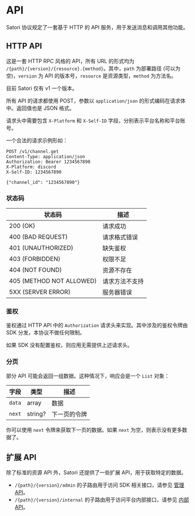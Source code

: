 # API

Satori 协议规定了一套基于 HTTP 的 API 服务，用于发送消息和调用其他功能。

## HTTP API

这是一套 HTTP RPC 风格的 API，所有 URL 的形式均为 `/{path}/{version}/{resource}.{method}`。其中，`path` 为部署路径 (可以为空)，`version` 为 API 的版本号，`resource` 是资源类型，`method` 为方法名。

目前 Satori 仅有 v1 一个版本。

所有 API 的请求都使用 POST，参数以 `application/json` 的形式编码在请求体中。返回值也是 JSON 格式。

请求头中需要包含 `X-Platform` 和 `X-Self-ID` 字段，分别表示平台名称和平台账号。

一个合法的请求示例形如：

```text
POST /v1/channel.get
Content-Type: application/json
Authorization: Bearer 1234567890
X-Platform: discord
X-Self-ID: 1234567890

{"channel_id": "1234567890"}
```

### 状态码

| 状态码 | 描述 |
| --- | --- |
| 200 (OK) | 请求成功 |
| 400 (BAD REQUEST) | 请求格式错误 |
| 401 (UNAUTHORIZED) | 缺失鉴权 |
| 403 (FORBIDDEN) | 权限不足 |
| 404 (NOT FOUND) | 资源不存在 |
| 405 (METHOD NOT ALLOWED) | 请求方法不支持 |
| 5XX (SERVER ERROR) | 服务器错误 |

### 鉴权

鉴权通过 HTTP API 中的 `Authorization` 请求头来实现。其中涉及的鉴权令牌由 SDK 分发，本协议不做任何限制。

如果 SDK 没有配置鉴权，则应用无需提供上述请求头。

### 分页

部分 API 可能会返回一组数据。这种情况下，响应会是一个 `List` 对象：

| 字段 | 类型 | 描述 |
| --- | --- | --- |
| `data` | array | 数据 |
| `next` | string? | 下一页的令牌 |

你可以使用 `next` 令牌来获取下一页的数据。如果 `next` 为空，则表示没有更多数据了。

## 扩展 API

除了标准的资源 API 外，Satori 还提供了一些扩展 API，用于获取特定的数据。

- `/{path}/{version}/admin` 的子路由用于访问 SDK 相关接口，请参见 [管理 API](../advanced/admin.md)。
- `/{path}/{version}/internal` 的子路由用于访问平台内部接口，请参见 [内部 API](../advanced/internal.md)。

